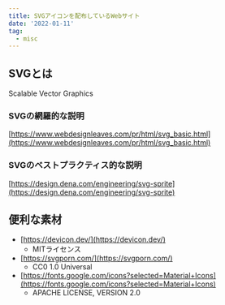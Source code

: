 ```yaml
---
title: SVGアイコンを配布しているWebサイト
date: '2022-01-11'
tag:
  - misc
---
```


## **SVGとは**
Scalable Vector Graphics

### SVGの網羅的な説明
[https://www.webdesignleaves.com/pr/html/svg_basic.html](https://www.webdesignleaves.com/pr/html/svg_basic.html)

### SVGのベストプラクティス的な説明
[https://design.dena.com/engineering/svg-sprite](https://design.dena.com/engineering/svg-sprite)

## **便利な素材**
- [https://devicon.dev/](https://devicon.dev/)
  - MITライセンス
- [https://svgporn.com/](https://svgporn.com/)
  - CC0 1.0 Universal
- [https://fonts.google.com/icons?selected=Material+Icons](https://fonts.google.com/icons?selected=Material+Icons)
  - APACHE LICENSE, VERSION 2.0
